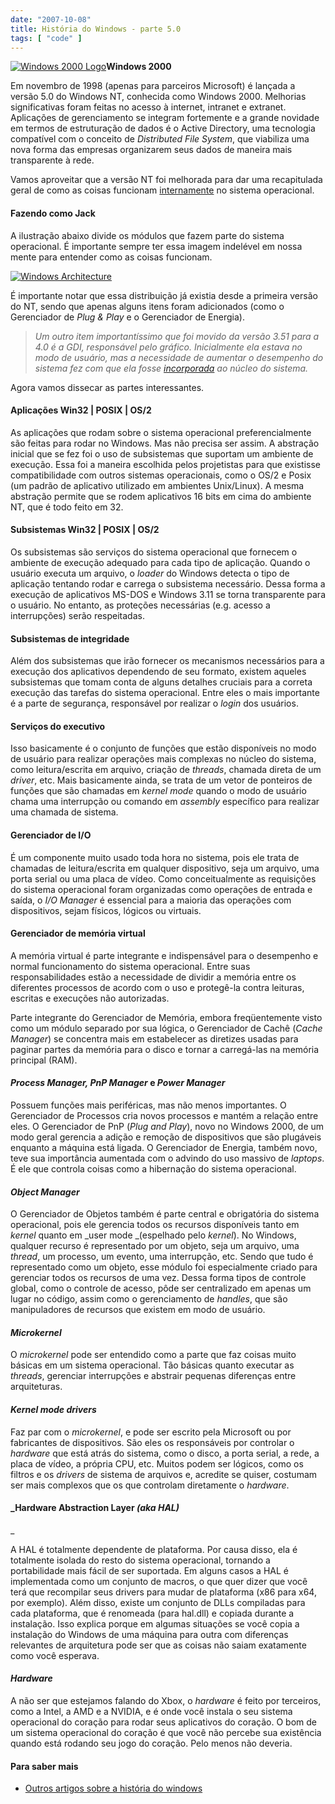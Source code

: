 ```yaml
---
date: "2007-10-08"
title: História do Windows - parte 5.0
tags: [ "code" ]
---
```

[![Windows 2000 Logo](/images/9rFlXJ1.png)](/images/9rFlXJ1.png)**Windows 2000**

Em novembro de 1998 (apenas para parceiros Microsoft) é lançada a versão 5.0 do Windows NT, conhecida como Windows 2000. Melhorias significativas foram feitas no acesso à internet, intranet e extranet. Aplicações de gerenciamento se integram fortemente e a grande novidade em termos de estruturação de dados é o Active Directory, uma tecnologia compatível com o conceito de _Distributed File System_, que viabiliza uma nova forma das empresas organizarem seus dados de maneira mais transparente à rede.

Vamos aproveitar que a versão NT foi melhorada para dar uma recapitulada geral de como as coisas funcionam [internamente](http://compare.buscape.com.br/categoria?id=3482&lkout=1&kw=windows+internals+russinovich&site_origem=1293522) no sistema operacional.

#### Fazendo como Jack

A ilustração abaixo divide os módulos que fazem parte do sistema operacional. É importante sempre ter essa imagem indelével em nossa mente para entender como as coisas funcionam.

[![Windows Architecture](/images/SHFTZIx.png)](http://en.wikipedia.org/wiki/Image:Windows_2000_architecture.svg)

É importante notar que essa distribuição já existia desde a primeira versão do NT, sendo que apenas alguns itens foram adicionados (como o Gerenciador de _Plug & Play_ e o Gerenciador de Energia).

> _Um outro item importantíssimo que foi movido da versão 3.51 para a 4.0 é a GDI, responsável pelo gráfico. Inicialmente ela estava no modo de usuário, mas a necessidade de aumentar o desempenho do sistema fez com que ela fosse [incorporada](http://www.windowsitpro.com/Articles/ArticleID/2469/2469/pg/2/2.html?Ad=1) ao núcleo do sistema._

Agora vamos dissecar as partes interessantes.

#### Aplicações Win32 | POSIX | OS/2

As aplicações que rodam sobre o sistema operacional preferencialmente são feitas para rodar no Windows. Mas não precisa ser assim. A abstração inicial que se fez foi o uso de subsistemas que suportam um ambiente de execução. Essa foi a maneira escolhida pelos projetistas para que existisse compatibilidade com outros sistemas operacionais, como o OS/2 e Posix (um padrão de aplicativo utilizado em ambientes Unix/Linux). A mesma abstração permite que se rodem aplicativos 16 bits em cima do ambiente NT, que é todo feito em 32.

#### Subsistemas Win32 | POSIX | OS/2

Os subsistemas são serviços do sistema operacional que fornecem o ambiente de execução adequado para cada tipo de aplicação. Quando o usuário executa um arquivo, o _loader_ do Windows detecta o tipo de aplicação tentando rodar e carrega o subsistema necessário. Dessa forma a execução de aplicativos MS-DOS e Windows 3.11 se torna transparente para o usuário. No entanto, as proteções necessárias (e.g. acesso a interrupções) serão respeitadas.

#### Subsistemas de integridade

Além dos subsistemas que irão fornecer os mecanismos necessários para a execução dos aplicativos dependendo de seu formato, existem aqueles subsistemas que tomam conta de alguns detalhes cruciais para a correta execução das tarefas do sistema operacional. Entre eles o mais importante é a parte de segurança, responsável por realizar o _login_ dos usuários.

#### Serviços do executivo

Isso basicamente é o conjunto de funções que estão disponíveis no modo de usuário para realizar operações mais complexas no núcleo do sistema, como leitura/escrita em arquivo, criação de _threads_, chamada direta de um _driver_, etc. Mais basicamente ainda, se trata de um vetor de ponteiros de funções que são chamadas em _kernel mode_ quando o modo de usuário chama uma interrupção ou comando em _assembly_ específico para realizar uma chamada de sistema.

#### Gerenciador de I/O

É um componente muito usado toda hora no sistema, pois ele trata de chamadas de leitura/escrita em qualquer dispositivo, seja um arquivo, uma porta serial ou uma placa de vídeo. Como conceitualmente as requisições do sistema operacional foram organizadas como operações de entrada e saída, o _I/O Manager_ é essencial para a maioria das operações com dispositivos, sejam físicos, lógicos ou virtuais.

#### Gerenciador de memória virtual

A memória virtual é parte integrante e indispensável para o desempenho e normal funcionamento do sistema operacional. Entre suas responsabilidades estão a necessidade de dividir a memória entre os diferentes processos de acordo com o uso e protegê-la contra leituras, escritas e execuções não autorizadas.

Parte integrante do Gerenciador de Memória, embora freqüentemente visto como um módulo separado por sua lógica, o Gerenciador de Cachê (_Cache Manager_) se concentra mais em estabelecer as diretizes usadas para paginar partes da memória para o disco e tornar a carregá-las na memória principal (RAM).

#### _Process Manager, PnP Manager_ e _Power Manager_

Possuem funções mais periféricas, mas não menos importantes. O Gerenciador de Processos cria novos processos e mantém a relação entre eles. O Gerenciador de PnP (_Plug and Play_), novo no Windows 2000, de um modo geral gerencia a adição e remoção de dispositivos que são plugáveis enquanto a máquina está ligada. O Gerenciador de Energia, também novo, teve sua importância aumentada com o advindo do uso massivo de _laptops_. É ele que controla coisas como a hibernação do sistema operacional.

#### _Object Manager_

O Gerenciador de Objetos também é parte central e obrigatória do sistema operacional, pois ele gerencia todos os recursos disponíveis tanto em _kernel_ quanto em _user mode _(espelhado pelo _kernel_). No Windows, qualquer recurso é representado por um objeto, seja um arquivo, uma _thread_, um processo, um evento, uma interrupção, etc. Sendo que tudo é representado como um objeto, esse módulo foi especialmente criado para gerenciar todos os recursos de uma vez. Dessa forma tipos de controle global, como o controle de acesso, pôde ser centralizado em apenas um lugar no código, assim como o gerenciamento de _handles_, que são manipuladores de recursos que existem em modo de usuário.

#### _Microkernel_

O _microkernel_ pode ser entendido como a parte que faz coisas muito básicas em um sistema operacional. Tão básicas quanto executar as _threads_, gerenciar interrupções e abstrair pequenas diferenças entre arquiteturas.

#### _Kernel mode drivers_

Faz par com o _microkernel_, e pode ser escrito pela Microsoft ou por fabricantes de dispositivos. São eles os responsáveis por controlar o _hardware_ que está atrás do sistema, como o disco, a porta serial, a rede, a placa de vídeo, a própria CPU, etc. Muitos podem ser lógicos, como os filtros e os _drivers_ de sistema de arquivos e, acredite se quiser, costumam ser mais complexos que os que controlam diretamente o _hardware_.

#### _Hardware Abstraction Layer _(_aka_ HAL)_
_

A HAL é totalmente dependente de plataforma. Por causa disso, ela é totalmente isolada do resto do sistema operacional, tornando a portabilidade mais fácil de ser suportada. Em alguns casos a HAL é implementada como um conjunto de macros, o que quer dizer que você terá que recompilar seus drivers para mudar de plataforma (x86 para x64, por exemplo). Além disso, existe um conjunto de DLLs compiladas para cada plataforma, que é renomeada (para hal.dll) e copiada durante a instalação. Isso explica porque em algumas situações se você copia a instalação do Windows de uma máquina para outra com diferenças relevantes de arquitetura pode ser que as coisas não saiam exatamente como você esperava.

#### _Hardware_

A não ser que estejamos falando do Xbox, o _hardware_ é feito por terceiros, como a Intel, a AMD e a NVIDIA, e é onde você instala o seu sistema operacional do coração para rodar seus aplicativos do coração. O bom de um sistema operacional do coração é que você não percebe sua existência quando está rodando seu jogo do coração. Pelo menos não deveria.

#### Para saber mais

	
  * [Outros artigos sobre a história do windows](http://www.caloni.com.br/blog/search/historia%20do%20windows%20-%20parte)

